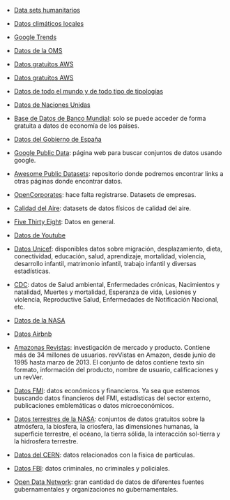 
- [Data sets humanitarios](https://data.humdata.org/dataset)

- [Datos climáticos locales](https://www.ncdc.noaa.gov/cdo-web/datatools/lcd)

- [Google Trends](https://trends.google.com/trends/explore?date=all&q=data%20analytics)

- [Datos de la OMS](https://www.who.int/data/collections)

- [Datos gratuitos AWS](https://aws.amazon.com/marketplace/search/results?trk=868d8747-614e-4d4d-9fb6-fd5ac02947a8&sc_channel=el&FULFILLMENT_OPTION_TYPE=DATA_EXCHANGE&CONTRACT_TYPE=OPEN_DATA_LICENSES&filters=FULFILLMENT_OPTION_TYPE%2CCONTRACT_TYPE)

- [Datos gratuitos AWS](https://registry.opendata.aws/)

- [Datos de todo el mundo y de todo tipo de tipologías](https://www.pewresearch.org/internet/datasets/)

- [Datos de Naciones Unidas](https://data.un.org/)

- [Base de Datos de Banco Mundial](https://data.worldbank.org/): solo se puede acceder de forma gratuita a datos de economía de los paises. 

- [Datos del Gobierno de España](https://datos.gob.es/es/catalogo)

- [Google Public Data](https://www.google.com/publicdata/directory): página web para buscar conjuntos de datos usando google. 

- [Awesome Public Datasets](https://github.com/awesomedata/awesome-public-datasets): repositorio donde podremos encontrar links a otras páginas donde encontrar datos. 

- [OpenCorporates](https://opencorporates.com/): hace falta registrarse. Datasets de empresas. 

- [Calidad del Aire](https://openaq.org/#/locations?_k=zqye4m): datasets de datos físicos de calidad del aire. 

- [Five Thirty Eight](https://data.fivethirtyeight.com/): Datos en general.

- [Datos de Youtube](https://research.google.com/youtube8m/)

- [Datos Unicef](https://data.unicef.org/resources/resource-type/datasets/):  disponibles datos sobre migración, desplazamiento, dieta, conectividad, educación, salud, aprendizaje, mortalidad, violencia, desarrollo infantil, matrimonio infantil, trabajo infantil y diversas estadísticas. 

- [CDC](https://www.cdc.gov/datastatistics/index.html): datos de Salud ambiental, Enfermedades crónicas, Nacimientos y natalidad, Muertes y mortalidad, Esperanza de vida, Lesiones y violencia, Reproductive Salud, Enfermedades de Notificación Nacional, etc.

- [Datos de la NASA](https://nssdc.gsfc.nasa.gov/)

- [Datos Airbnb](http://insideairbnb.com/get-the-data/)

- [Amazonas Revistas](https://snap.stanford.edu/data/web-Amazon.html): investigación de mercado y producto. Contiene más de 34 millones de usuarios. revVistas en Amazon, desde junio de 1995 hasta marzo de 2013. El conjunto de datos contiene texto sin formato, información del producto, nombre de usuario, calificaciones y un revVer. 

- [Datos FMI](https://www.imf.org/en/Data): datos económicos y financieros. Ya sea que estemos buscando datos financieros del FMI, estadísticas del sector externo, publicaciones emblemáticas o datos microeconómicos. 

- [Datos terrestres de la NASA](https://www.earthdata.nasa.gov/): conjuntos de datos gratuitos sobre la atmósfera, la biosfera, la criosfera, las dimensiones humanas, la superficie terrestre, el océano, la tierra sólida, la interacción sol-tierra y la hidrosfera terrestre.

- [Datos del CERN](https://opendata.cern.ch/search?page=1&size=20&type=Dataset): datos relacionados con la física de particulas. 

- [Datos FBI](https://cde.ucr.cjis.gov/LATEST/webapp/#/pages/home): datos criminales, no criminales y policiales.

- [Open Data Network](https://www.opendatanetwork.com/): gran cantidad de datos de diferentes fuentes gubernamentales y organizaciones no gubernamentales. 
